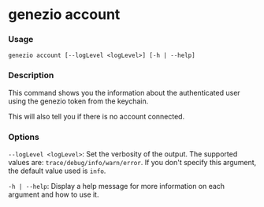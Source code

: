 # genezio account

### Usage

`genezio account [--logLevel <logLevel>] [-h | --help]`

### Description

This command shows you the information about the authenticated user using the genezio token from the keychain.

This will also tell you if there is no account connected.

### Options

`--logLevel <logLevel>`: Set the verbosity of the output. The supported values are: `trace/debug/info/warn/error`. If you don't specify this argument, the default value used is `info`.

`-h | --help`: Display a help message for more information on each argument and how to use it.

